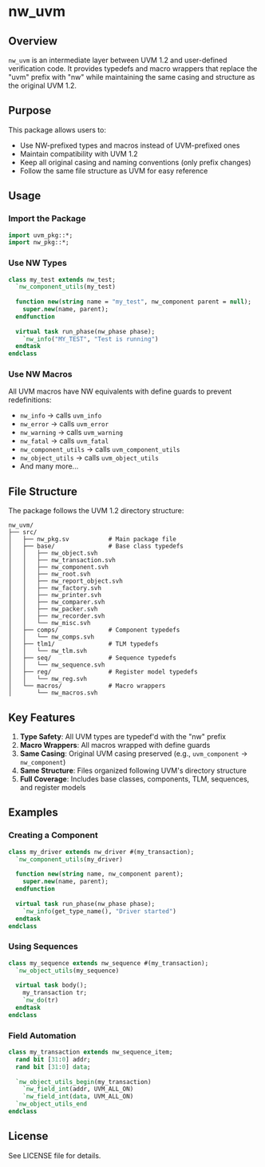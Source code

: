 # nw_uvm

## Overview

`nw_uvm` is an intermediate layer between UVM 1.2 and user-defined verification code. It provides typedefs and macro wrappers that replace the "uvm" prefix with "nw" while maintaining the same casing and structure as the original UVM 1.2.

## Purpose

This package allows users to:
- Use NW-prefixed types and macros instead of UVM-prefixed ones
- Maintain compatibility with UVM 1.2
- Keep all original casing and naming conventions (only prefix changes)
- Follow the same file structure as UVM for easy reference

## Usage

### Import the Package

```systemverilog
import uvm_pkg::*;
import nw_pkg::*;
```

### Use NW Types

```systemverilog
class my_test extends nw_test;
  `nw_component_utils(my_test)
  
  function new(string name = "my_test", nw_component parent = null);
    super.new(name, parent);
  endfunction
  
  virtual task run_phase(nw_phase phase);
    `nw_info("MY_TEST", "Test is running")
  endtask
endclass
```

### Use NW Macros

All UVM macros have NW equivalents with define guards to prevent redefinitions:

- `nw_info` → calls `uvm_info`
- `nw_error` → calls `uvm_error`
- `nw_warning` → calls `uvm_warning`
- `nw_fatal` → calls `uvm_fatal`
- `nw_component_utils` → calls `uvm_component_utils`
- `nw_object_utils` → calls `uvm_object_utils`
- And many more...

## File Structure

The package follows the UVM 1.2 directory structure:

```
nw_uvm/
├── src/
│   ├── nw_pkg.sv           # Main package file
│   ├── base/               # Base class typedefs
│   │   ├── nw_object.svh
│   │   ├── nw_transaction.svh
│   │   ├── nw_component.svh
│   │   ├── nw_root.svh
│   │   ├── nw_report_object.svh
│   │   ├── nw_factory.svh
│   │   ├── nw_printer.svh
│   │   ├── nw_comparer.svh
│   │   ├── nw_packer.svh
│   │   ├── nw_recorder.svh
│   │   └── nw_misc.svh
│   ├── comps/              # Component typedefs
│   │   └── nw_comps.svh
│   ├── tlm1/               # TLM typedefs
│   │   └── nw_tlm.svh
│   ├── seq/                # Sequence typedefs
│   │   └── nw_sequence.svh
│   ├── reg/                # Register model typedefs
│   │   └── nw_reg.svh
│   └── macros/             # Macro wrappers
│       └── nw_macros.svh
```

## Key Features

1. **Type Safety**: All UVM types are typedef'd with the "nw" prefix
2. **Macro Wrappers**: All macros wrapped with define guards
3. **Same Casing**: Original UVM casing preserved (e.g., `uvm_component` → `nw_component`)
4. **Same Structure**: Files organized following UVM's directory structure
5. **Full Coverage**: Includes base classes, components, TLM, sequences, and register models

## Examples

### Creating a Component

```systemverilog
class my_driver extends nw_driver #(my_transaction);
  `nw_component_utils(my_driver)
  
  function new(string name, nw_component parent);
    super.new(name, parent);
  endfunction
  
  virtual task run_phase(nw_phase phase);
    `nw_info(get_type_name(), "Driver started")
  endtask
endclass
```

### Using Sequences

```systemverilog
class my_sequence extends nw_sequence #(my_transaction);
  `nw_object_utils(my_sequence)
  
  virtual task body();
    my_transaction tr;
    `nw_do(tr)
  endtask
endclass
```

### Field Automation

```systemverilog
class my_transaction extends nw_sequence_item;
  rand bit [31:0] addr;
  rand bit [31:0] data;
  
  `nw_object_utils_begin(my_transaction)
    `nw_field_int(addr, UVM_ALL_ON)
    `nw_field_int(data, UVM_ALL_ON)
  `nw_object_utils_end
endclass
```

## License

See LICENSE file for details.